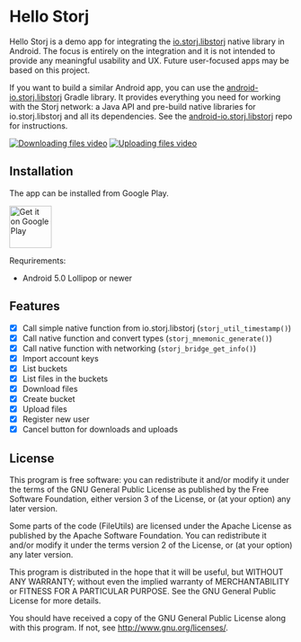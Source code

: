 # Hello Storj

Hello Storj is a demo app for integrating the [io.storj.libstorj](https://github.com/Storj/io.storj.libstorj) native library in Android. The focus is entirely on the integration and it is not intended to provide any meaningful usability and UX. Future user-focused apps may be based on this project.

If you want to build a similar Android app, you can use the [android-io.storj.libstorj](https://github.com/Storj/android-io.storj.libstorj) Gradle library. It provides everything you need for working with the Storj network: a Java API and pre-build native libraries for io.storj.libstorj and all its dependencies. See the [android-io.storj.libstorj](https://github.com/Storj/android-io.storj.libstorj) repo for instructions.

[![Downloading files video](http://img.youtube.com/vi/1082cipNheo/0.jpg)](http://www.youtube.com/watch?v=1082cipNheo)
[![Uploading files video](http://img.youtube.com/vi/7h3rB0eByrU/0.jpg)](http://www.youtube.com/watch?v=7h3rB0eByrU)

## Installation

The app can be installed from Google Play.

<a href='https://play.google.com/store/apps/details?id=name.raev.kaloyan.hellostorj&pcampaignid=MKT-Other-global-all-co-prtnr-py-PartBadge-Mar2515-1'><img alt='Get it on Google Play' src='https://play.google.com/intl/en_us/badges/images/generic/en_badge_web_generic.png' height=75/></a>

Requrirements:
- Android 5.0 Lollipop or newer


## Features

* [x] Call simple native function from io.storj.libstorj (`storj_util_timestamp()`)
* [x] Call native function and convert types (`storj_mnemonic_generate()`)
* [x] Call native function with networking (`storj_bridge_get_info()`)
* [x] Import account keys
* [x] List buckets
* [x] List files in the buckets
* [x] Download files
* [x] Create bucket
* [x] Upload files
* [x] Register new user
* [x] Cancel button for downloads and uploads

## License

This program is free software: you can redistribute it and/or modify it under the terms of the GNU General Public License as published by the Free Software Foundation, either version 3 of the License, or (at your option) any later version.

Some parts of the code (FileUtils) are licensed under the Apache License as published by the Apache Software Foundation. You can redistribute it and/or modify it under the terms version 2 of the License, or (at your option) any later version.

This program is distributed in the hope that it will be useful, but WITHOUT ANY WARRANTY; without even the implied warranty of MERCHANTABILITY or FITNESS FOR A PARTICULAR PURPOSE. See the GNU General Public License for more details.

You should have received a copy of the GNU General Public License along with this program. If not, see http://www.gnu.org/licenses/.

